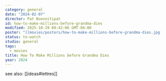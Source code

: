 ```yaml
---
category: general
date: "2024-02-07"
director: Pat Boonnitipat
id: how-to-make-millions-before-grandma-dies
modified: 2025-10-29 09:42:06 GMT-04:00
poster: "[[movies/posters/how-to-make-millions-before-grandma-dies.jpg]]"
status: to-watch
studio: general
tags:
  - movies
title: How To Make Millions before Grandma Dies
year: 2024
---
```


see also: [[ideas#lettres]]

